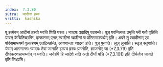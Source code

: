```yaml
---
index:  7.3.80
sutra:  प्वादीनां ह्रस्वः
vritti:  kashika 
---
```


पू इत्येवम् आदीनां ह्रस्वो भवति शिति परतः। प्वादयः क्र्यादिषु पठ्यन्ते। पूञ् पवनित्यतः प्रभृति प्ली गतौ वृतिति यावत् केचितिच्छन्ति, वृत्करणम् एतत् ल्वादीनां प्वादीनां च परिसमाप्त्यर्थम् इति। अपरे तु ल्वादीनाम् एव परिसमाप्त्यर्थं वृत्करणम् एतदिच्छन्ति, आगणान्ताः प्वादयः इति। पूञ् पुनाति। लूञ् लुनाति। स्तृ̄ञ् स्तृणाति। येषाम् आगणान्ताः प्वादयः तेषां जानाति इत्यत्र ह्रस्वः प्राप्नोति, ज्ञाजनोर् जा (*7,3.79) इति दीर्घकरणसामर्थ्यान् न भवति। जनेरपि हि जादेशे सति अतो दीर्घो यञि (*7,3.101) इति दीर्घत्वेन जायते इति सिध्यति।

